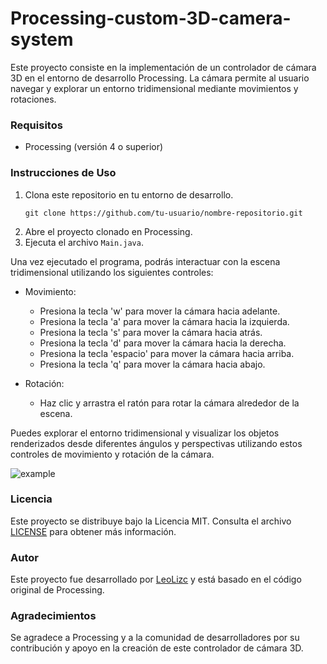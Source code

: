 # Processing-custom-3D-camera-system

Este proyecto consiste en la implementación de un controlador de cámara 3D en el entorno de desarrollo Processing. La cámara permite al usuario navegar y explorar un entorno tridimensional mediante movimientos y rotaciones.

### Requisitos

- Processing (versión 4 o superior)

### Instrucciones de Uso

1. Clona este repositorio en tu entorno de desarrollo.
   ```shell
   git clone https://github.com/tu-usuario/nombre-repositorio.git
   ```
2. Abre el proyecto clonado en Processing.
3. Ejecuta el archivo `Main.java`.

Una vez ejecutado el programa, podrás interactuar con la escena tridimensional utilizando los siguientes controles:

- Movimiento:
  - Presiona la tecla 'w' para mover la cámara hacia adelante.
  - Presiona la tecla 'a' para mover la cámara hacia la izquierda.
  - Presiona la tecla 's' para mover la cámara hacia atrás.
  - Presiona la tecla 'd' para mover la cámara hacia la derecha.
  - Presiona la tecla 'espacio' para mover la cámara hacia arriba.
  - Presiona la tecla 'q' para mover la cámara hacia abajo.

- Rotación:
  - Haz clic y arrastra el ratón para rotar la cámara alrededor de la escena.

Puedes explorar el entorno tridimensional y visualizar los objetos renderizados desde diferentes ángulos y perspectivas utilizando estos controles de movimiento y rotación de la cámara.

![example](https://github.com/LeoLizc/Processing-custom-camera-system/assets/74639893/6e2263ed-c5fb-439f-84e0-f6a256eb842c)

### Licencia

Este proyecto se distribuye bajo la Licencia MIT. Consulta el archivo [LICENSE](LICENSE) para obtener más información.

### Autor

Este proyecto fue desarrollado por [LeoLizc](https://github.com/LeoLizc) y está basado en el código original de Processing.

### Agradecimientos

Se agradece a Processing y a la comunidad de desarrolladores por su contribución y apoyo en la creación de este controlador de cámara 3D.

